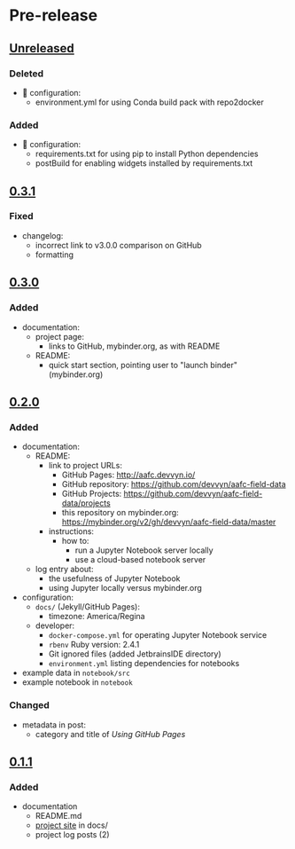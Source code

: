 Pre-release
===========

[Unreleased]
------------

### Deleted

- :wrench: configuration:
    - environment.yml for using Conda build pack with repo2docker

### Added

- :wrench: configuration:
    - requirements.txt for using pip to install Python dependencies
    - postBuild for enabling widgets installed by requirements.txt


[0.3.1]
-------

### Fixed

- changelog:
    - incorrect link to v3.0.0 comparison on GitHub
    - formatting


[0.3.0]
-------

### Added

- documentation:
    - project page:
        - links to GitHub, mybinder.org, as with README
    - README:
        - quick start section, pointing user to "launch binder" (mybinder.org)


[0.2.0]
-------

### Added

- documentation:
    - README:
        - link to project URLs:
            - GitHub Pages: http://aafc.devvyn.io/
            - GitHub repository: https://github.com/devvyn/aafc-field-data
            - GitHub Projects: https://github.com/devvyn/aafc-field-data/projects
            - this repository on mybinder.org: https://mybinder.org/v2/gh/devvyn/aafc-field-data/master
        - instructions:
            - how to:
                - run a Jupyter Notebook server locally
                - use a cloud-based notebook server
    - log entry about:
        - the usefulness of Jupyter Notebook
        - using Jupyter locally versus mybinder.org
- configuration:
    - `docs/` (Jekyll/GitHub Pages):
        - timezone: America/Regina
    - developer:
        - `docker-compose.yml` for operating Jupyter Notebook service
        - `rbenv` Ruby version: 2.4.1
        - Git ignored files (added JetbrainsIDE directory)
        - `environment.yml` listing dependencies for notebooks
- example data in `notebook/src`
- example notebook in `notebook`

### Changed

- metadata in post:
    - category and title of _Using GitHub Pages_


[0.1.1]
-------

### Added

- documentation
  - README.md
  - [project site] in docs/
  - project log posts (2)


[Unreleased]: https://github.com/devvyn/aafc-field-data/compare/v0.3.1...master
[0.3.1]: https://github.com/devvyn/aafc-field-data/compare/v0.3.0...v0.3.1
[0.3.0]: https://github.com/devvyn/aafc-field-data/compare/v0.2.0...v0.3.0
[0.2.0]: https://github.com/devvyn/aafc-field-data/compare/v0.1.1...v0.2.0
[0.1.1]: https://github.com/devvyn/aafc-field-data/tree/v0.1.1
[project site]: http://aafc.devvyn.io/
